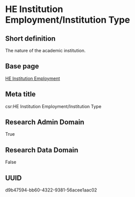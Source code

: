 # HE Institution Employment/Institution Type
## Short definition
The nature of the academic institution.
## Base page
[HE Institution Employment](../../Objects/HE%20Institution%20Employment.md)
## Meta title
csr:HE Institution Employment/Institution Type
## Research Admin Domain
True
## Research Data Domain
False
## UUID
d9b47594-bb60-4322-9381-56acee1aac02
